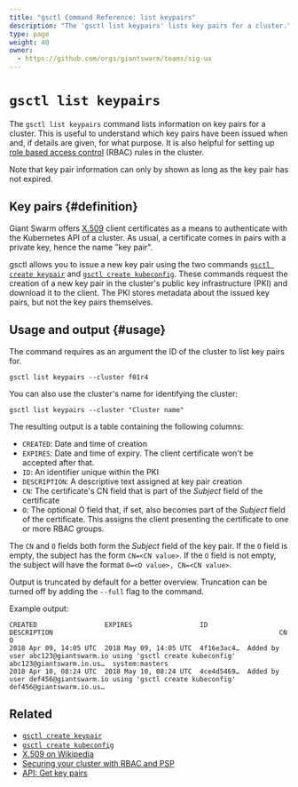 ```yaml
---
title: "gsctl Command Reference: list keypairs"
description: "The 'gsctl list keypairs' lists key pairs for a cluster."
type: page
weight: 40
owner:
  - https://github.com/orgs/giantswarm/teams/sig-ux
---
```


# `gsctl list keypairs`

The `gsctl list keypairs` command lists information on key pairs for a cluster. This is useful to
understand which key pairs have been issued when and, if details are given,
for what purpose. It is also helpful for setting up
[role based access control](/guides/securing-with-rbac-and-psp/) (RBAC) rules
in the cluster.

Note that key pair information can only by shown as long as the key pair has
not expired.

## Key pairs {#definition}

Giant Swarm offers [X.509](https://en.wikipedia.org/wiki/X.509) client
certificates as a means to authenticate with the Kubernetes API of a cluster.
As usual, a certificate comes in pairs with a private key, hence the name
"key pair".

gsctl allows you to issue a new key pair using the two commands
[`gsctl create keypair`](../create-keypair/) and
[`gsctl create kubeconfig`](../create-kubeconfig/). These commands request the
creation of a new key pair in the cluster's public key infrastructure (PKI) and
download it to the client. The PKI stores metadata about the issued key pairs,
but not the key pairs themselves.

## Usage and output {#usage}

The command requires as an argument the ID of the cluster to list key pairs for.

```nohighlight
gsctl list keypairs --cluster f01r4
```

You can also use the cluster's name for identifying the cluster:

```nohighlight
gsctl list keypairs --cluster "Cluster name"
```

The resulting output is a table containing the following columns:

- `CREATED`: Date and time of creation
- `EXPIRES`: Date and time of expiry. The client certificate won't be accepted after that.
- `ID`: An identifier unique within the PKI
- `DESCRIPTION`: A descriptive text assigned at key pair creation
- `CN`: The certificate's CN field that is part of the _Subject_ field of the certificate
- `O`: The optional O field that, if set, also becomes part of the _Subject_ field
of the certificate. This assigns the client presenting the certificate to one or more RBAC groups.

The `CN` and `O` fields both form the _Subject_ field of the key pair. If the `O` field is empty,
the subject has the form `CN=<CN value>`. If the `O` field is not empty, the subject will have
the format `O=<O value>, CN=<CN value>`.

Output is truncated by default for a better overview. Truncation can be turned off
by adding the `--full` flag to the command.

Example output:

```nohighlight
CREATED                 EXPIRES                 ID          DESCRIPTION                                                         CN                        O
2018 Apr 09, 14:05 UTC  2018 May 09, 14:05 UTC  4f16e3ac4…  Added by user abc123@giantswarm.io using 'gsctl create kubeconfig'  abc123@giantswarm.io.us…  system:masters
2018 Apr 10, 08:24 UTC  2018 May 10, 08:24 UTC  4ce4d5469…  Added by user def456@giantswarm.io using 'gsctl create kubeconfig'  def456@giantswarm.io.us…  
```

## Related

- [`gsctl create keypair`](../create-keypair/)
- [`gsctl create kubeconfig`](../create-kubeconfig/)
- [X.509 on Wikipedia](https://en.wikipedia.org/wiki/X.509)
- [Securing your cluster with RBAC and PSP](/guides/securing-with-rbac-and-psp/)
- [API: Get key pairs](/api/#operation/getKeyPairs)
